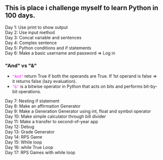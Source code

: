 ## This is place i challenge myself to learn Python in 100 days. 
Day 1: Use print to show output</br>
Day 2: Use input method</br>
Day 3: Concat variable and sentences</br>
Day 4: Complex sentence</br>
Day 5: Python conditions and if statements</br>
Day 6: Make a basic username and password => Log in</br>

### "And" vs "&"

- <code style="color : magenta">"And"</code> return True if both the operands are True. If 1st operand is false => it returns false (lazy evaluation).</br>
- <code style="color : magenta">"&"</code> is a bitwise operator in Python that acts on bits and performs bit-by-bit operations.</br>

Day 7: Nesting if statement </br>
Day 8: Make an affirmation Generator </br>
Day 9: Make a Generation Generator using int, float and symbol operator </br>
Day 10: Make simple calculator through bill divider </br>
Day 11: Make a transfer to second-of-year app </br> 
Day 12: Debug </br>
Day 13: Grade Generator </br>
Day 14: RPS Game </br>
Day 15: While loop </br>
Day 16: while True Loop </br>
Day 17: RPS Games with while loop </brs>